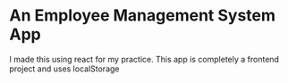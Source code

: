# An Employee Management System App

I made this using react for my practice.
This app is completely a frontend project and uses localStorage
